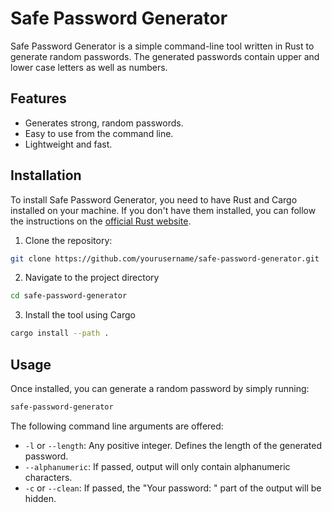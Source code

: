 # Safe Password Generator

Safe Password Generator is a simple command-line tool written in Rust to generate random passwords. The generated passwords contain upper and lower case letters as well as numbers.

## Features

- Generates strong, random passwords.
- Easy to use from the command line.
- Lightweight and fast.

## Installation

To install Safe Password Generator, you need to have Rust and Cargo installed on your machine. If you don't have them installed, you can follow the instructions on the [official Rust website](https://www.rust-lang.org/tools/install).

1. Clone the repository:

```sh
git clone https://github.com/yourusername/safe-password-generator.git
```

2. Navigate to the project directory
```sh
cd safe-password-generator
```

3. Install the tool using Cargo
```sh
cargo install --path .
```

## Usage

Once installed, you can generate a random password by simply running:

```sh
safe-password-generator
```

The following command line arguments are offered:
- `-l` or `--length`: Any positive integer. Defines the length of the generated password.
- `--alphanumeric`: If passed, output will only contain alphanumeric characters.
- `-c` or `--clean`: If passed, the "Your password: " part of the output will be hidden.
